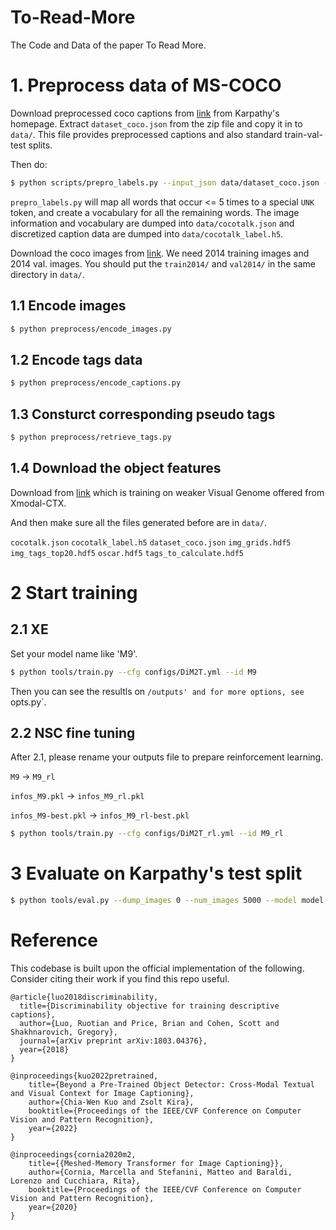 # To-Read-More
The Code and Data of the paper To Read More.

# 1. Preprocess data of MS-COCO
Download preprocessed coco captions from [link](http://cs.stanford.edu/people/karpathy/deepimagesent/caption_datasets.zip) from Karpathy's homepage. Extract `dataset_coco.json` from the zip file and copy it in to `data/`. This file provides preprocessed captions and also standard train-val-test splits.

Then do:

```bash
$ python scripts/prepro_labels.py --input_json data/dataset_coco.json --output_json data/cocotalk.json --output_h5 data/cocotalk
```

`prepro_labels.py` will map all words that occur <= 5 times to a special `UNK` token, and create a vocabulary for all the remaining words. The image information and vocabulary are dumped into `data/cocotalk.json` and discretized caption data are dumped into `data/cocotalk_label.h5`.

Download the coco images from [link](http://mscoco.org/dataset/#download). We need 2014 training images and 2014 val. images. You should put the `train2014/` and `val2014/` in the same directory in `data/`.

## 1.1 Encode images
```bash
$ python preprocess/encode_images.py
```

## 1.2 Encode tags data
```bash
$ python preprocess/encode_captions.py
```

## 1.3 Consturct corresponding pseudo tags
```bash
$ python preprocess/retrieve_tags.py
```

## 1.4 Download the object features
Download from [link](https://www.dropbox.com/s/0h67c6ezwnderbd/oscar.hdf5) which is training on weaker Visual Genome offered from Xmodal-CTX.

And then make sure all the files generated before are in `data/`.

`cocotalk.json`
`cocotalk_label.h5`
`dataset_coco.json`
`img_grids.hdf5`
`img_tags_top20.hdf5`
`oscar.hdf5`
`tags_to_calculate.hdf5`

# 2 Start training
## 2.1 XE
Set your model name like 'M9'.
```bash
$ python tools/train.py --cfg configs/DiM2T.yml --id M9
```
Then you can see the resultls on `/outputs' and for more options, see `opts.py`.

## 2.2 NSC fine tuning
After 2.1, please rename your outputs file to prepare reinforcement learning.

`M9` -> `M9_rl`

`infos_M9.pkl` -> `infos_M9_rl.pkl`

`infos_M9-best.pkl` -> `infos_M9_rl-best.pkl`

```bash
$ python tools/train.py --cfg configs/DiM2T_rl.yml --id M9_rl
```

# 3 Evaluate on Karpathy's test split
```bash
$ python tools/eval.py --dump_images 0 --num_images 5000 --model model.pth --infos_path infos.pkl --language_eval 1 
```

# Reference
This codebase is built upon the official implementation of the following. Consider citing their work if you find this repo useful.
```
@article{luo2018discriminability,
  title={Discriminability objective for training descriptive captions},
  author={Luo, Ruotian and Price, Brian and Cohen, Scott and Shakhnarovich, Gregory},
  journal={arXiv preprint arXiv:1803.04376},
  year={2018}
}
```
```
@inproceedings{kuo2022pretrained,
    title={Beyond a Pre-Trained Object Detector: Cross-Modal Textual and Visual Context for Image Captioning},
    author={Chia-Wen Kuo and Zsolt Kira},
    booktitle={Proceedings of the IEEE/CVF Conference on Computer Vision and Pattern Recognition},
    year={2022}
}
```
```
@inproceedings{cornia2020m2,
    title={{Meshed-Memory Transformer for Image Captioning}},
    author={Cornia, Marcella and Stefanini, Matteo and Baraldi, Lorenzo and Cucchiara, Rita},
    booktitle={Proceedings of the IEEE/CVF Conference on Computer Vision and Pattern Recognition},
    year={2020}
}
```
